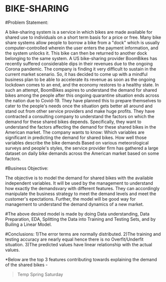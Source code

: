 # BIKE-SHARING

#Problem Statement:

A bike-sharing system is a service in which bikes are made available for shared use to individuals on a short term basis for a price or free. Many bike share systems allow people to borrow a bike from a "dock" which is usually computer-controlled wherein the user enters the payment information, and the system unlocks it. This bike can then be returned to another dock belonging to the same system.
               A US bike-sharing provider BoomBikes has recently suffered considerable dips in their revenues due to the ongoing Corona pandemic. The company is finding it very difficult to sustain in the current market scenario. So, it has decided to come up with a mindful business plan to be able to accelerate its revenue as soon as the ongoing lockdown comes to an end, and the economy restores to a healthy state. 
               In such an attempt, BoomBikes aspires to understand the demand for shared bikes among the people after this ongoing quarantine situation ends across the nation due to Covid-19. They have planned this to prepare themselves to cater to the people's needs once the situation gets better all around and stand out from other service providers and make huge profits.
                They have contracted a consulting company to understand the factors on which the demand for these shared bikes depends. Specifically, they want to understand the factors affecting the demand for these shared bikes in the American market. The company wants to know:
   Which variables are significant in predicting the demand for shared bikes.
   How well those variables describe the bike demands
   Based on various meteorological surveys and people's styles, the service provider firm has gathered a large dataset on daily bike demands across the    American market based on some factors. 

#Business Objective:

The objective is to model the demand for shared bikes with the available independent variables. It will be used by the management to understand how exactly the demandsvary with different features. They can accordingly manipulate the business strategy to meet the demand levels and meet the customer's epectations. Further, the model will be good way for management to understand the demand dynamics of a new market.

#The above desired model is made by doing Data understanding, Data Preparation, EDA, Splitting the Data into Training and Testing Sets, and by Builing a Linear Model.

#Conclusions:
1)The error terms are normally distributed.
2)The training and testing accuracy are nearly equal hence there is no Overfit/Underfit situation. 
3)The predicted values have linear relationship with the actual values.

*Below are the top 3 features contributing towards explaining the demand of the shared bikes -
> Temp
> Spring
> Saturday
